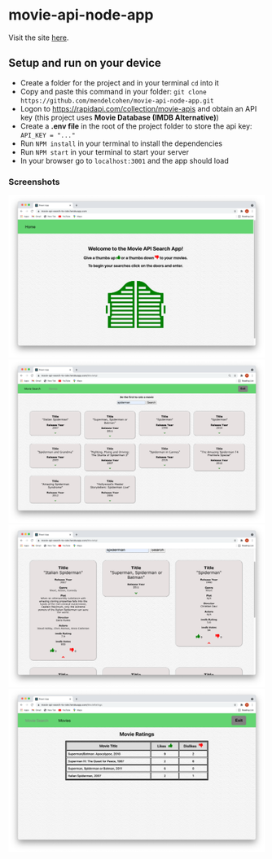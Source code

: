 # movie-api-node-app

Visit the site [here](https://movie-api-search-to-rate.herokuapp.com).

## Setup and run on your device

- Create a folder for the project and in your terminal `cd` into it
- Copy and paste this command in your folder: `git clone https://github.com/mendelcohen/movie-api-node-app.git`
- Logon to https://rapidapi.com/collection/movie-apis and obtain an API key (this project uses **Movie Database (IMDB Alternative)**)
- Create a **.env file** in the root of the project folder to store the api key: `API_KEY = "..."`
- Run `NPM install` in your terminal to install the dependencies
- Run `NPM start` in your terminal to start your server
- In your browser go to `localhost:3001` and the app should load

### Screenshots

![Landing Page](Screenshots/LandingPage.png)
![Search by movie name and be first to rate](Screenshots/SearchMovieName1.png)
![Click on movie dropdown arrow to see movie data and to rate](Screenshots/MovieDropdown.png)
![Ratings Chart Format](Screenshots/RatingsChartFormat.png)
